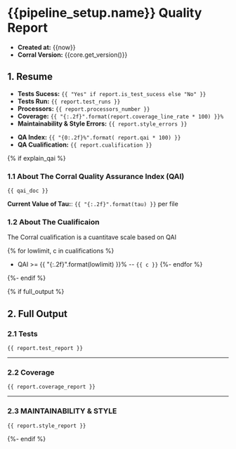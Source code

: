 # {{pipeline_setup.name}} Quality Report

- **Created at:** {{now}}
- **Corral Version:** {{core.get_version()}}


## 1. Resume

- **Tests Sucess:** `{{ "Yes" if report.is_test_sucess else "No" }}`
- **Tests Run:** `{{ report.test_runs }}`
- **Processors:** `{{ report.processors_number }}`
- **Coverage:** `{{ "{:.2f}".format(report.coverage_line_rate * 100) }}%`
- **Maintainability & Style Errors:** `{{ report.style_errors }}`

<!-- -->

- **QA Index:** `{{ "{0:.2f}%".format( report.qai * 100) }}`
- **QA Cualification:** `{{ report.cualification }}`

{% if explain_qai %}
### 1.1 About The Corral Quality Assurance Index (QAI)

```
{{ qai_doc }}
```

**Current Value of Tau:**: `{{ "{:.2f}".format(tau) }}` per file


### 1.2 About The Cualificaion

The Corral cualification is a cuantitave scale based on QAI

{% for lowlimit, c in cualifications %}
- QAI >= {{ "{:.2f}".format(lowlimit) }}% -- `{{ c }}`
{%- endfor %}

{%- endif %}


{% if full_output %}
## 2. Full Output

### 2.1 Tests
```
{{ report.test_report }}
```
---

### 2.2 Coverage
```
{{ report.coverage_report }}
```
---

### 2.3 MAINTAINABILITY & STYLE
```
{{ report.style_report }}
```
{%- endif %}


